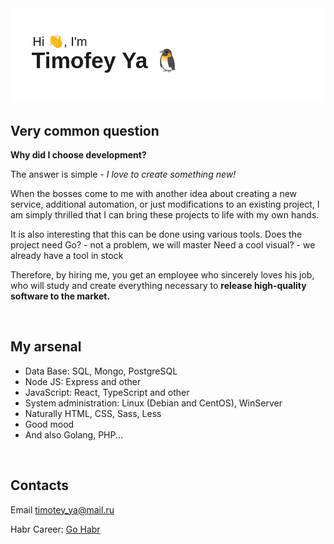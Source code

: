<img src="./header.png" alt="Креатив">

<h2>Very common question</h2>
<strong>Why did I choose development?</strong>

<p>The answer is simple - <i>I love to create something new!</i></p>

<p>When the bosses come to me with another idea about creating a new service, additional automation, or just modifications to an existing project, I am simply thrilled that I can bring these projects to life with my own hands.</p>

<p>It is also interesting that this can be done using various tools.
Does the project need Go? - not a problem, we will master
Need a cool visual? - we already have a tool in stock</p>

<p>Therefore, by hiring me, you get an employee who sincerely loves his job, who will study and create everything necessary to <b>release high-quality software to the market.</b></p>
<br>

<h2>My arsenal</h2>
<ul>
  <li>Data Base: SQL, Mongo, PostgreSQL</li>
  <li>Node JS: Express and other</li>
  <li>JavaScript: React, TypeScript and other</li>
  <li>System administration: Linux (Debian and CentOS), WinServer</li>
  <li>Naturally HTML, CSS, Sass, Less</li>
  <li>Good mood</li>
  <li>And also Golang, PHP...</li>
</ul>
<br>

<h2>Contacts</h2>
<p>Email <a href="mailto:timotey_ya@mail.ru">timotey_ya@mail.ru</a></p>
<p>Habr Career: <a href="https://career.habr.com/timofeyya">Go Habr</a></p>

